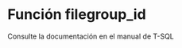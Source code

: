 ﻿---
Autogenerated: true
---

# Función  filegroup_id

Consulte la documentación en el manual de T-SQL
